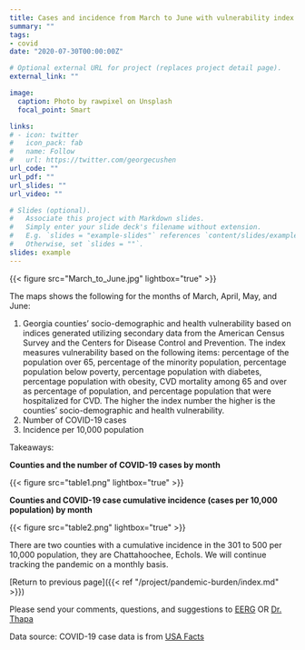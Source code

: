 ```yaml
---
title: Cases and incidence from March to June with vulnerability index
summary: ""
tags:
- covid
date: "2020-07-30T00:00:00Z"

# Optional external URL for project (replaces project detail page).
external_link: ""

image:
  caption: Photo by rawpixel on Unsplash
  focal_point: Smart

links:
# - icon: twitter
#   icon_pack: fab
#   name: Follow
#   url: https://twitter.com/georgecushen
url_code: ""
url_pdf: ""
url_slides: ""
url_video: ""

# Slides (optional).
#   Associate this project with Markdown slides.
#   Simply enter your slide deck's filename without extension.
#   E.g. `slides = "example-slides"` references `content/slides/example-slides.md`.
#   Otherwise, set `slides = ""`.
slides: example
---
```


{{< figure src="March_to_June.jpg" lightbox="true" >}}

The maps shows the following for the months of March, April, May, and June:  

1.	Georgia counties’ socio-demographic and health vulnerability based on indices generated utilizing secondary data from the American Census Survey and the Centers for Disease Control and Prevention. The index measures vulnerability based on the following items: percentage of the population over 65, percentage of the minority population, percentage population below poverty, percentage population with diabetes, percentage population with obesity, CVD mortality among 65 and over as percentage of population, and percentage population that were hospitalized for CVD. The higher the index number the higher is the counties’ socio-demographic and health vulnerability.
2.	Number of COVID-19 cases 
3.	Incidence per 10,000 population

Takeaways:

**Counties and the number of COVID-19 cases by month**

{{< figure src="table1.png" lightbox="true" >}}

**Counties and COVID-19 case cumulative incidence (cases per 10,000 population) by month**

{{< figure src="table2.png" lightbox="true" >}}

There are two counties with a cumulative incidence in the 301 to 500 per 10,000 population, they are Chattahoochee, Echols.
We will continue tracking the pandemic on a monthly basis.

[Return to previous page]({{< ref "/project/pandemic-burden/index.md" >}})

Please send your comments, questions, and suggestions to [EERG](mailto:eerg@uga.edu) OR [Dr. Thapa](mailto:jrthapa@uga.edu)

Data source: 
COVID-19 case data is from <a href="http://usafacts.org" target="_blank">USA Facts</a>



